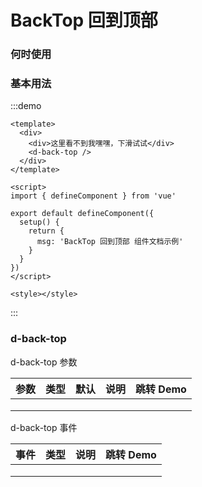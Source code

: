 # BackTop 回到顶部



### 何时使用



### 基本用法



:::demo

```vue
<template>
  <div>
    <div>这里看不到我嘿嘿，下滑试试</div>
    <d-back-top />
  </div>
</template>

<script>
import { defineComponent } from 'vue'

export default defineComponent({
  setup() {
    return {
      msg: 'BackTop 回到顶部 组件文档示例'
    }
  }
})
</script>

<style></style>
```

:::

### d-back-top

d-back-top 参数

| 参数 | 类型 | 默认 | 说明 | 跳转 Demo |
| :--: | :--: | :--: | :--: | :-------: |
|      |      |      |      |           |
|      |      |      |      |           |
|      |      |      |      |           |

d-back-top 事件

| 事件 | 类型 | 说明 | 跳转 Demo |
| ---- | ---- | ---- | --------- |
|      |      |      |           |
|      |      |      |           |
|      |      |      |           |
